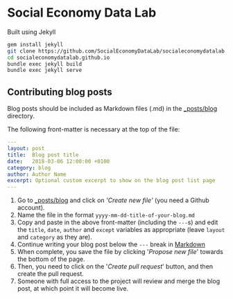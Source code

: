 # Social Economy Data Lab

Built using Jekyll

```bash
gem install jekyll
git clone https://github.com/SocialEconomyDataLab/socialeconomydatalab.github.io.git
cd socialeconomydatalab.github.io
bundle exec jekyll build
bundle exec jekyll serve
```

## Contributing blog posts

Blog posts should be included as Markdown files (.md) in the [\_posts/blog](/tree/master/_posts/blog) directory.

The following front-matter is necessary at the top of the file:

```yaml
---
layout: post
title:  Blog post title
date:   2018-03-06 12:00:00 +0100
category: blog
author: Author Name
excerpt: Optional custom excerpt to show on the blog post list page
---
```
1. Go to [\_posts/blog](https://github.com/SocialEconomyDataLab/socialeconomydatalab.github.io/tree/master/_posts/blog) and click on _'Create new file'_ (you need a Github account).
2. Name the file in the format ```yyyy-mm-dd-title-of-your-blog.md```
3. Copy and paste in the above front-matter (including the `---`s) and edit the `title`, `date`, `author` and `except` variables as appropriate (leave `layout` and `category` as they are).
4. Continue writing your blog post below the `---` break in [Markdown](https://daringfireball.net/projects/markdown/syntax)
5. When complete, you save the file by clicking '_Propose new file_' towards the bottom of the page.
6. Then, you need to click on the '_Create pull request_' button, and then create the pull request.
7. Someone with full access to the project will review and merge the blog post, at which point it will become live.
